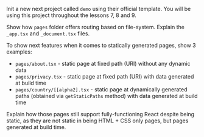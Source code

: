 Init a new next project called `demo` using their official template. You will be using this project throughout the lessons 7, 8 and 9.

Show how `pages` folder offers routing based on file-system. Explain the `_app.tsx` and `_document.tsx` files.

To show next features when it comes to statically generated pages, show 3 examples:
- `pages/about.tsx` - static page at fixed path (URI) without any dynamic data
- `pages/privacy.tsx` - static page at fixed path (URI) with data generated at build time
- `pages/country/[[alpha2].tsx` - static page at dynamically generated paths (obtained via `getStaticPaths` method) with data generated at build time

Explain how those pages still support fully-functioning React despite being static, as they are not static in being HTML + CSS only pages, but pages generated at build time.
